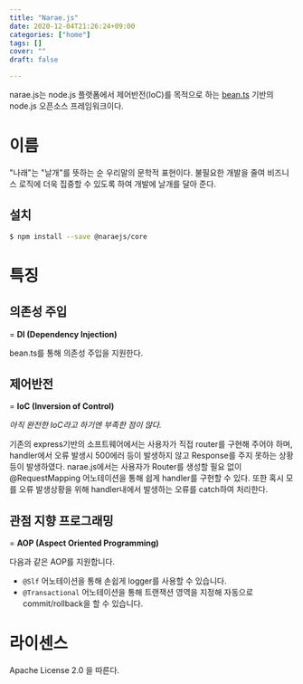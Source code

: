 ```yaml
---
title: "Narae.js"
date: 2020-12-04T21:26:24+09:00
categories: ["home"]
tags: []
cover: ""
draft: false

---
```


narae.js는 node.js 플랫폼에서 제어반전(IoC)를 목적으로 하는 [bean.ts](https://github.com/jc-lab/bean.ts) 기반의 node.js 오픈소스 프레임워크이다.


# 이름

"나래"는 "날개"를 뜻하는 순 우리말의 문학적 표현이다. 불필요한 개발을 줄여 비즈니스 로직에 더욱 집중할 수 있도록 하여 개발에 날개를 달아 준다.

## 설치

```bash
$ npm install --save @naraejs/core
```

# 특징

## 의존성 주입

= **DI (Dependency Injection)**

bean.ts를 통해 의존성 주입을 지원한다.

## 제어반전

= **IoC (Inversion of Control)**

*아직 완전한 IoC라고 하기엔 부족한 점이 많다.*

기존의 express기반의 소프트웨어에서는 사용자가 직접 router를 구현해 주어야 하며, handler에서 오류 발생시 500에러 등이 발생하지 않고 Response를 주지 못하는 상황 등이 발생하였다.
narae.js에서는 사용자가 Router를 생성할 필요 없이 @RequestMapping 어노테이션을 통해 쉽게 handler를 구현할 수 있다.
또한 혹시 모를 오류 발생상황을 위해 handler내에서 발생하는 오류를 catch하여 처리한다.

## 관점 지향 프로그래밍

= **AOP (Aspect Oriented Programming)**

다음과 같은 AOP를 지원합니다.
* `@Slf` 어노테이션을 통해 손쉽게 logger를 사용할 수 있습니다.
* `@Transactional` 어노테이션을 통해 트랜잭션 영역을 지정해 자동으로 commit/rollback을 할 수 있습니다.

# 라이센스

Apache License 2.0 을 따른다.
